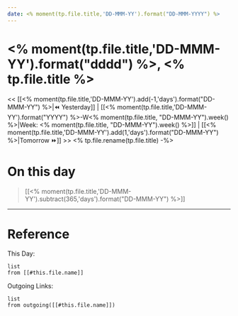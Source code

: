 ```yaml
---
date: <% moment(tp.file.title,'DD-MMM-YY').format("DD-MMM-YYYY") %>
---
```

# <% moment(tp.file.title,'DD-MMM-YY').format("dddd") %>, <% tp.file.title %>

<< [[<% moment(tp.file.title,'DD-MMM-YY').add(-1,'days').format("DD-MMM-YY") %>|⏪ Yesterday]] | [[<% moment(tp.file.title,'DD-MMM-YY').format("YYYY") %>-W<% moment(tp.file.title, "DD-MMM-YY").week() %>|Week: <% moment(tp.file.title, "DD-MMM-YY").week() %>]] | [[<% moment(tp.file.title,'DD-MMM-YY').add(1,'days').format("DD-MMM-YY") %>|Tomorrow ⏩]] >>
<% tp.file.rename(tp.file.title) -%>


# On this day
> [[<% moment(tp.file.title,'DD-MMM-YY').subtract(365,'days').format("DD-MMM-YY") %>]]




---

# Reference

This Day:
```dataview
list
from [[#this.file.name]]
```

Outgoing Links:
```dataview
list
from outgoing([[#this.file.name]])
```